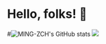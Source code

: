 # Hello, folks! 🚀
#![MING-ZCH's GitHub stats](https://github-readme-stats.vercel.app/api?username=MING-ZCH&count_private=true&show_icons=true&theme=dracula)
![](https://visitor-badge.glitch.me/badge?page_id=MING-ZCH.readme)
